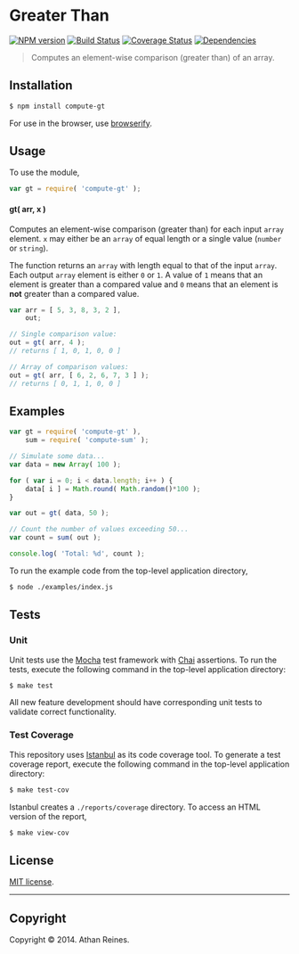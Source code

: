 Greater Than
===
[![NPM version][npm-image]][npm-url] [![Build Status][travis-image]][travis-url] [![Coverage Status][coveralls-image]][coveralls-url] [![Dependencies][dependencies-image]][dependencies-url]

> Computes an element-wise comparison (greater than) of an array.


## Installation

``` bash
$ npm install compute-gt
```

For use in the browser, use [browserify](https://github.com/substack/node-browserify).


## Usage

To use the module,

``` javascript
var gt = require( 'compute-gt' );
```

#### gt( arr, x )

Computes an element-wise comparison (greater than) for each input `array` element. `x` may either be an `array` of equal length or a single value (`number` or `string`).

The function returns an `array` with length equal to that of the input `array`. Each output `array` element is either `0` or `1`. A value of `1` means that an element is greater than a compared value and `0` means that an element is __not__ greater than a compared value.

``` javascript
var arr = [ 5, 3, 8, 3, 2 ],
	out;

// Single comparison value:
out = gt( arr, 4 );
// returns [ 1, 0, 1, 0, 0 ]

// Array of comparison values:
out = gt( arr, [ 6, 2, 6, 7, 3 ] );
// returns [ 0, 1, 1, 0, 0 ]
```


## Examples

``` javascript
var gt = require( 'compute-gt' ),
	sum = require( 'compute-sum' );

// Simulate some data...
var data = new Array( 100 );

for ( var i = 0; i < data.length; i++ ) {
	data[ i ] = Math.round( Math.random()*100 );
}

var out = gt( data, 50 );

// Count the number of values exceeding 50...
var count = sum( out );

console.log( 'Total: %d', count );
```

To run the example code from the top-level application directory,

``` bash
$ node ./examples/index.js
```


## Tests

### Unit

Unit tests use the [Mocha](http://visionmedia.github.io/mocha) test framework with [Chai](http://chaijs.com) assertions. To run the tests, execute the following command in the top-level application directory:

``` bash
$ make test
```

All new feature development should have corresponding unit tests to validate correct functionality.


### Test Coverage

This repository uses [Istanbul](https://github.com/gotwarlost/istanbul) as its code coverage tool. To generate a test coverage report, execute the following command in the top-level application directory:

``` bash
$ make test-cov
```

Istanbul creates a `./reports/coverage` directory. To access an HTML version of the report,

``` bash
$ make view-cov
```


## License

[MIT license](http://opensource.org/licenses/MIT). 


---
## Copyright

Copyright &copy; 2014. Athan Reines.


[npm-image]: http://img.shields.io/npm/v/compute-gt.svg
[npm-url]: https://npmjs.org/package/compute-gt

[travis-image]: http://img.shields.io/travis/compute-io/gt/master.svg
[travis-url]: https://travis-ci.org/compute-io/gt

[coveralls-image]: https://img.shields.io/coveralls/compute-io/gt/master.svg
[coveralls-url]: https://coveralls.io/r/compute-io/gt?branch=master

[dependencies-image]: http://img.shields.io/david/compute-io/gt.svg
[dependencies-url]: https://david-dm.org/compute-io/gt

[dev-dependencies-image]: http://img.shields.io/david/dev/compute-io/gt.svg
[dev-dependencies-url]: https://david-dm.org/dev/compute-io/gt

[github-issues-image]: http://img.shields.io/github/issues/compute-io/gt.svg
[github-issues-url]: https://github.com/compute-io/gt/issues
